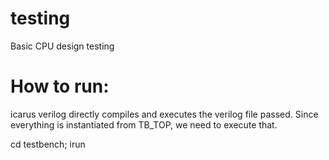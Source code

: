# testing
Basic CPU design testing

# How to run:
icarus verilog directly compiles and executes the verilog file passed. 
Since everything is instantiated from TB_TOP, we need to execute that.

cd testbench;
irun
